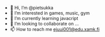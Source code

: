 - 👋 Hi, I’m @pietsukka 
- 👀 I’m interested in games, music, gym
- 🌱 I’m currently learning javacript
- 💞️ I’m looking to collaborate on ...
- 📫 How to reach me ejuui001@edu.xamk.fi

<!---
pietsukka/pietsukka is a ✨ special ✨ repository because its `README.md` (this file) appears on your GitHub profile.
You can click the Preview link to take a look at your changes.
--->
